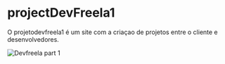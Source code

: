 # projectDevFreela1
O projetodevfreela1 é um site com a criaçao de projetos entre o cliente e desenvolvedores.

![Devfreela part 1](https://user-images.githubusercontent.com/89214405/166809140-f4c14cd4-fef4-4ee0-b62b-2810ef8b21e5.png)
